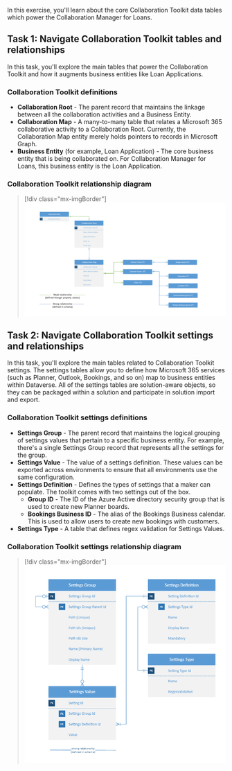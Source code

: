 In this exercise, you'll learn about the core Collaboration Toolkit data tables which power the Collaboration Manager for Loans.

## Task 1: Navigate Collaboration Toolkit tables and relationships

In this task, you'll explore the main tables that power the Collaboration Toolkit and how it augments business entities like Loan Applications.

### Collaboration Toolkit definitions

- **Collaboration Root** - The parent record that maintains the linkage between all the collaboration activities and a Business Entity.
- **Collaboration Map** - A many-to-many table that relates a Microsoft 365 collaborative activity to a Collaboration Root. Currently, the Collaboration Map entity merely holds pointers to records in Microsoft Graph.
- **Business Entity** (for example, Loan Application) - The core business entity that is being collaborated on. For Collaboration Manager for Loans, this business entity is the Loan Application.

### Collaboration Toolkit relationship diagram

> [!div class="mx-imgBorder"]
> [![Diagram showing the Collaboration Toolkit relationship.](../media/relationship-diagram.png)](../media/relationship-diagram.png#lightbox)

## Task 2: Navigate Collaboration Toolkit settings and relationships

In this task, you'll explore the main tables related to Collaboration Toolkit settings. The settings tables allow you to define how Microsoft 365 services (such as Planner, Outlook, Bookings, and so on) map to business entities within Dataverse. All of the settings tables are solution-aware objects, so they can be packaged within a solution and participate in solution import and export.

### Collaboration Toolkit settings definitions

- **Settings Group** - The parent record that maintains the logical grouping of settings values that pertain to a specific business entity. For example, there's a single Settings Group record that represents all the settings for the group.
- **Settings Value** - The value of a settings definition. These values can be exported across environments to ensure that all environments use the same configuration.
- **Settings Definition** - Defines the types of settings that a maker can populate. The toolkit comes with two settings out of the box.
  - **Group ID** - The ID of the Azure Active directory security group that is used to create new Planner boards.
  - **Bookings Business ID** - The alias of the Bookings Business calendar. This is used to allow users to create new bookings with customers.
- **Settings Type** - A table that defines regex validation for Settings Values.

### Collaboration Toolkit settings relationship diagram

> [!div class="mx-imgBorder"]
> [![Diagram of the Collaboration Toolkit settings relationship.](../media/settings-relationship.png)](../media/settings-relationship.png#lightbox)
